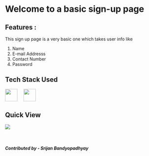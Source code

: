 # Welcome to a basic sign-up page

## Features :
This sign up page is a very basic one which takes user info like
1. Name
2. E-mail Addresss
3. Contact Number
4. Password

## Tech Stack Used
<span>
  <img src="https://cdn-icons-png.flaticon.com/512/1051/1051277.png" width=40px height=40px> &nbsp; &nbsp;
  <img src="https://cdn-icons-png.flaticon.com/512/732/732190.png" width=40px height=40px>
</span>

## Quick View
<img src="https://github.com/srijanishere/WebDev-ProjectKart/blob/master/Sign-up%20page/Assets/Sign-up%20landing%20page.png?raw=true">
<br><br><br>

##### *Contributed by* - Srijan Bandyopadhyay
